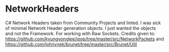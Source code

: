 # NetworkHeaders
C# Network Headers taken from Community Projects and linted. I was sick of minimal Network Header generation objects. I just wanted the objects and not the Framework. For working with Raw Sockets. Credits given to: https://github.com/kyungyonglee/ipop/tree/master/src/NetworkPackets and https://github.com/johnynek/brunet/tree/master/src/Brunet/Util
